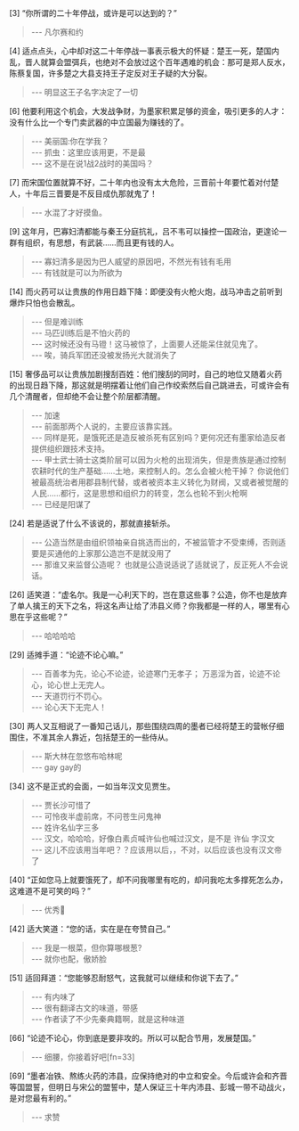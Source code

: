 
[3] “你所谓的二十年停战，或许是可以达到的？”
>--- 凡尔赛和约<br>

[4] 适点点头，心中却对这二十年停战一事表示极大的怀疑：楚王一死，楚国内乱，晋人就算会盟弭兵，也绝对不会放过这个百年遇难的机会：那可是郑人反水，陈蔡复国，许多楚之大县支持王子定反对王子疑的大分裂。
>--- 明显这王子名字决定了一切<br>

[6] 他要利用这个机会，大发战争财，为墨家积累足够的资金，吸引更多的人才：没有什么比一个专门卖武器的中立国最为赚钱的了。
>--- 美丽国:你在学我？<br>
>--- 抓虫：这里应该用更，不是最<br>
>--- 这不是在说1战2战时的美国吗？<br>

[7] 而宋国位置就算不好，二十年内也没有太大危险，三晋前十年要忙着对付楚人，十年后三晋要是不反目成仇那就鬼了！
>--- 水混了才好摸鱼。<br>

[9] 这年月，巴寡妇清都能与秦王分庭抗礼，吕不韦可以操控一国政治，更遑论一群有组织，有思想，有武装……而且更有钱的人。
>--- 寡妇清多是因为巴人威望的原因吧，不然光有钱有毛用<br>
>--- 有钱就是可以为所欲为<br>

[14] 而火药可以让贵族的作用日趋下降：即便没有火枪火炮，战马冲击之前听到爆炸只怕也会散乱。
>--- 但是难训练<br>
>--- 马匹训练后是不怕火药的<br>
>--- 这时候还没有马镫！这马被惊了，上面要人还能呆住就见鬼了。<br>
>--- 唉，骑兵军团还没被发扬光大就消失了<br>

[15] 奢侈品可以让贵族加剧搜刮百姓：他们搜刮的同时，自己的地位又随着火药的出现日趋下降，那这就是明摆着让他们自己作绞索然后自己跳进去，可或许会有几个清醒者，但却绝不会让整个阶层都清醒。
>--- 加速<br>
>--- 前面那两个人说的，主要应该靠实践。<br>
>--- 同样是死，是饿死还是造反被杀死有区别吗？更何况还有墨家给造反者提供组织跟技术支持。<br>
>--- 甲士武士骑士这类阶层可以因为火枪的出现消失，但是贵族是通过控制农耕时代的生产基础……土地，来控制人的。怎么会被火枪干掉？
你说他们被最高统治者用郡县制代替，或者被资本主义转化为财阀，又或者被觉醒的人民……都行，这是思想和组织力的转变，怎么也轮不到火枪啊<br>
>--- 已经是阳谋了<br>

[24] 若是适说了什么不该说的，那就直接斩杀。
>--- 公造当然是由组织领袖亲自挑选而出的，不被监管才不受束缚，否则适要是买通他的上家那公造岂不是就没用了<br>
>--- 那谁又来监督公造呢？  也就是公造说适说了适就说了，反正死人不会说话。<br>

[26] 适笑道：“虚名尔。我是一心利天下的，岂在意这些事？公造，你不也是放弃了单人擒王的天下之名，将这名声让给了沛县义师？你我都是一样的人，哪里有心思在乎这些呢？”
>--- 哈哈哈哈<br>

[29] 适摊手道：“论迹不论心嘛。”
>--- 百善孝为先，论心不论迹，论迹寒门无孝子；
万恶淫为首，论迹不论心，论心世上无完人。<br>
>--- 天道罚行不罚心。<br>
>--- 论心天下无完人！<br>

[30] 两人又互相说了一番知己话儿，那些围绕四周的墨者已经将楚王的营帐仔细围住，不准其余人靠近，包括楚王的一些侍从。
>--- 斯大林在忽悠布哈林呢<br>
>--- gay gay的<br>

[34] 这不是正式的会面，一如当年汉文见贾生。
>--- 贾长沙可惜了<br>
>--- 可怜夜半虚前席，不问苍生问鬼神<br>
>--- 姓许名仙字三多<br>
>--- 汉文，哈哈哈，好像白素贞喊许仙也喊过汉文，是不是 许仙 字汉文<br>
>--- 这儿不应该用当年吧？？应该用以后，，不对，以后应该也没有汉文帝了<br>

[40] “正如您马上就要饿死了，却不问我哪里有吃的，却问我吃太多撑死怎么办，这难道不是可笑的吗？”
>--- 优秀👏<br>

[42] 适大笑道：“您的话，实在是在夸赞自己。”
>--- 我是一根菜，但你算哪根葱?<br>
>--- 就你也配，傲娇脸<br>

[51] 适回拜道：“您能够忍耐怒气，这我就可以继续和你说下去了。”
>--- 有内味了<br>
>--- 很有翻译古文的味道，带感<br>
>--- 作者读了不少先秦典籍啊，就是这种味道<br>

[66] “论迹不论心，你到底是要非攻的。所以可以配合节用，发展楚国。”
>--- 细腰，你接着好吧[fn=33]<br>

[69] “墨者冶铁、熬练火药的沛县，应保持绝对的中立和安全。今后或许会和齐晋等国盟誓，但明日与宋公的盟誓中，楚人保证三十年内沛县、彭城一带不动战火，是对您最有利的。”
>--- 求赞<br>
